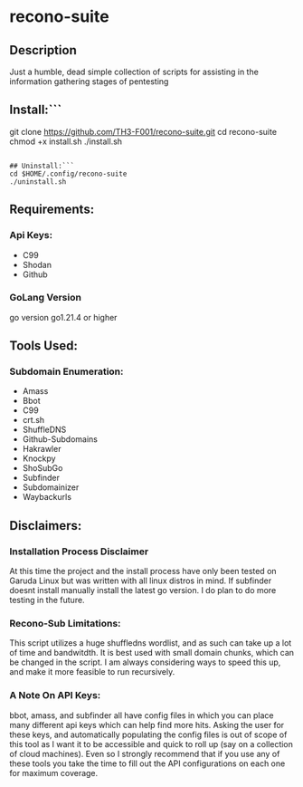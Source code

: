 # recono-suite

## Description
Just a humble, dead simple collection of scripts for assisting in the information gathering stages of pentesting

## Install:```
git clone https://github.com/TH3-F001/recono-suite.git
cd recono-suite
chmod +x install.sh
./install.sh
```

## Uninstall:```
cd $HOME/.config/recono-suite
./uninstall.sh
```

## Requirements:

### Api Keys:
- C99
- Shodan
- Github

### GoLang Version
go version go1.21.4 or higher

## Tools Used:

### Subdomain Enumeration:
- Amass
- Bbot
- C99
- crt.sh
- ShuffleDNS
- Github-Subdomains
- Hakrawler
- Knockpy
- ShoSubGo
- Subfinder
- Subdomainizer
- Waybackurls


## Disclaimers:

### Installation Process Disclaimer
At this time the project and the install process have only been tested on Garuda Linux but was written with all linux distros in mind. If subfinder doesnt install manually install the latest go version.
I do plan to do more testing in the future.

### Recono-Sub Limitations:
This script utilizes a huge shuffledns wordlist, and as such can take up a lot of time and bandwitdth. It is best used with small domain chunks, which can be changed in the script.
I am always considering ways to speed this up, and make it more feasible to run recursively.

### A Note On API Keys:
bbot, amass, and subfinder all have config files in which you can place many different api keys which can help find more hits. 
Asking the user for these keys, and automatically populating the config files is out of scope of this tool as I want it to be accessible and quick to roll up (say on a collection of cloud machines).
Even so I strongly recommend that if you use any of these tools you take the time to fill out the API configurations on each one for maximum coverage. 





